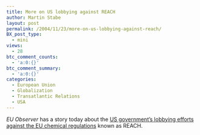 ```yaml
---
title: More on US lobbying against REACH
author: Martin Stabe
layout: post
permalink: /2004/11/23/more-on-us-lobbying-against-reach/
BX_post_type:
  - mini
views:
  - 28
btc_comment_counts:
  - 'a:0:{}'
btc_comment_summary:
  - 'a:0:{}'
categories:
  - European Union
  - Globalization
  - Transatlantic Relations
  - USA
---
```

*EU Observer* has a story today about the [US government&rsquo;s lobbying efforts against the EU chemical regulations][1] known as REACH.

 [1]: http://www.euobserver.com/?sid=9&aid=17830